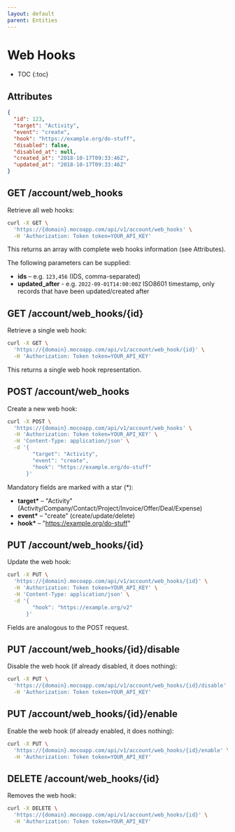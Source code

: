 ```yaml
---
layout: default
parent: Entities
---
```


# Web Hooks

- TOC
{:toc}

## Attributes

```json
{
  "id": 123,
  "target": "Activity",
  "event": "create",
  "hook": "https://example.org/do-stuff",
  "disabled": false,
  "disabled_at": null,
  "created_at": "2018-10-17T09:33:46Z",
  "updated_at": "2018-10-17T09:33:46Z"
}
```

## GET /account/web_hooks

Retrieve all web hooks:

```bash
curl -X GET \
  'https://{domain}.mocoapp.com/api/v1/account/web_hooks' \
  -H 'Authorization: Token token=YOUR_API_KEY'
```

This returns an array with complete web hooks information (see Attributes).

The following parameters can be supplied:

- **ids** – e.g. `123,456` (IDS, comma-separated)
- **updated_after** - e.g. `2022-09-01T14:00:00Z` ISO8601 timestamp, only records that have been updated/created after

## GET /account/web_hooks/{id}

Retrieve a single web hook:

```bash
curl -X GET \
  'https://{domain}.mocoapp.com/api/v1/account/web_hook/{id}' \
  -H 'Authorization: Token token=YOUR_API_KEY'
```

This returns a single web hook representation.

## POST /account/web_hooks

Create a new web hook:

```bash
curl -X POST \
  'https://{domain}.mocoapp.com/api/v1/account/web_hooks' \
  -H 'Authorization: Token token=YOUR_API_KEY' \
  -H 'Content-Type: application/json' \
  -d '{
        "target": "Activity",
        "event": "create",
        "hook": "https://example.org/do-stuff"
      }'
```

Mandatory fields are marked with a star (\*):

- **target\*** – "Activity" (Activity/Company/Contact/Project/Invoice/Offer/Deal/Expense)
- **event\*** – "create" (create/update/delete)
- **hook\*** – "https://example.org/do-stuff"

## PUT /account/web_hooks/{id}

Update the web hook:

```bash
curl -X PUT \
  'https://{domain}.mocoapp.com/api/v1/account/web_hooks/{id}' \
  -H 'Authorization: Token token=YOUR_API_KEY' \
  -H 'Content-Type: application/json' \
  -d '{
        "hook": "https://example.org/v2"
      }'
```

Fields are analogous to the POST request.

## PUT /account/web_hooks/{id}/disable

Disable the web hook (if already disabled, it does nothing):

```bash
curl -X PUT \
  'https://{domain}.mocoapp.com/api/v1/account/web_hooks/{id}/disable' \
  -H 'Authorization: Token token=YOUR_API_KEY'
```

## PUT /account/web_hooks/{id}/enable

Enable the web hook (if already enabled, it does nothing):

```bash
curl -X PUT \
  'https://{domain}.mocoapp.com/api/v1/account/web_hooks/{id}/enable' \
  -H 'Authorization: Token token=YOUR_API_KEY'
```

## DELETE /account/web_hooks/{id}

Removes the web hook:

```bash
curl -X DELETE \
  'https://{domain}.mocoapp.com/api/v1/account/web_hooks/{id}' \
  -H 'Authorization: Token token=YOUR_API_KEY'
```
